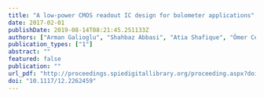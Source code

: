 ```yaml
---
title: "A low-power CMOS readout IC design for bolometer applications"
date: 2017-02-01
publishDate: 2019-08-14T08:21:45.251133Z
authors: ["Arman Galioglu", "Shahbaz Abbasi", "Atia Shafique", "Ömer Ceylan", "Melik Yazici", "Mehmet Kaynak", "Emre C. Durmaz", "Elif Gul Arsoy", "Yasar Gurbuz"]
publication_types: ["1"]
abstract: ""
featured: false
publication: ""
url_pdf: "http://proceedings.spiedigitallibrary.org/proceeding.aspx?doi=10.1117/12.2262459"
doi: "10.1117/12.2262459"
---
```


